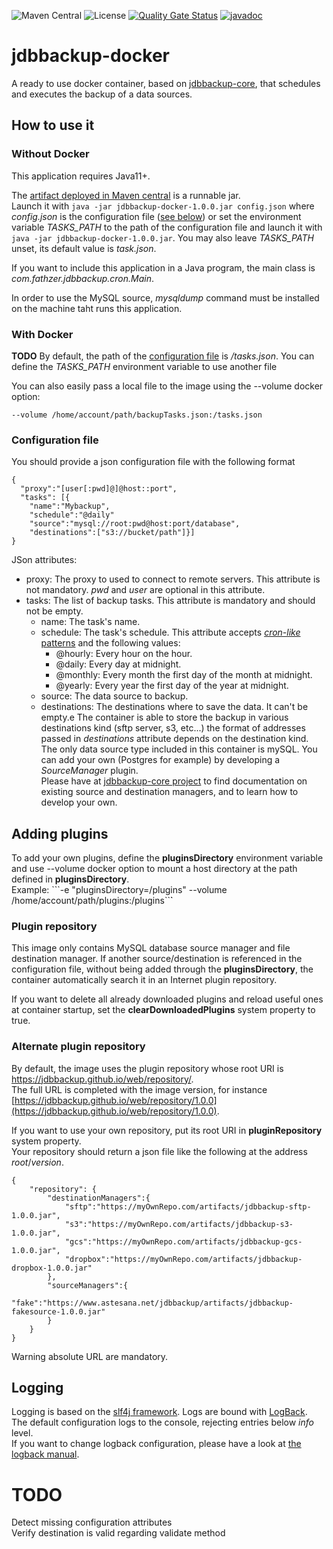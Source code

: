 ![Maven Central](https://img.shields.io/maven-central/v/com.fathzer/jdbbackup-docker)
![License](https://img.shields.io/badge/license-Apache%202.0-brightgreen.svg)
[![Quality Gate Status](https://sonarcloud.io/api/project_badges/measure?project=jdbbackup_jdbbackup-docker&metric=alert_status)](https://sonarcloud.io/summary/new_code?id=jdbbackup_jdbbackup-docker)
[![javadoc](https://javadoc.io/badge2/com.fathzer/jdbbackup-docker/javadoc.svg)](https://javadoc.io/doc/com.fathzer/jdbbackup-docker)

# jdbbackup-docker
A ready to use docker container, based on [jdbbackup-core](https://github.com/jdbbackup/jdbbackup-core), that schedules and executes the backup of a data sources.

## How to use it

### Without Docker
This application requires Java11+.

The [artifact deployed in Maven central](https://repo1.maven.org/maven2/com/fathzer/jdbbackup-docker/1.0.0/jdbbackup-docker-1.0.0.jar) is a runnable jar.  
Launch it with ```java -jar jdbbackup-docker-1.0.0.jar config.json``` where *config.json* is the configuration file ([see below](#configuration-file)) or set the environment variable *TASKS_PATH* to the path of the configuration file and launch it with ```java -jar jdbbackup-docker-1.0.0.jar```. You may also leave *TASKS_PATH* unset, its default value is *task.json*.

If you want to include this application in a Java program, the main class is *com.fathzer.jdbbackup.cron.Main*.

In order to use the MySQL source, *mysqldump* command must be installed on the machine taht runs this application.

### With Docker
**TODO**
By default, the path of the [configuration file](#configuration-file) is */tasks.json*. You can define the *TASKS_PATH* environment variable to use another file

You can also easily pass a local file to the image using the --volume docker option: 

```--volume /home/account/path/backupTasks.json:/tasks.json```

### Configuration file
You should provide a json configuration file with the following format

```
{
  "proxy":"[user[:pwd]@]@host::port",
  "tasks": [{
  	"name":"Mybackup",
  	"schedule":"@daily"
  	"source":"mysql://root:pwd@host:port/database",
  	"destinations":["s3://bucket/path"]}]
}
```

JSon attributes:  
- proxy: The proxy to used to connect to remote servers. This attribute is not mandatory. *pwd* and *user* are optional in this attribute.
- tasks: The list of backup tasks. This attribute is mandatory and should not be empty.
  - name: The task's name.
  - schedule: The task's schedule. This attribute accepts [*cron-like* patterns](https://www.sauronsoftware.it/projects/cron4j/manual.php#p02) and the following values:
    - @hourly: Every hour on the hour.
    - @daily: Every day at midnight.
    - @monthly: Every month the first day of the month at midnight.
    - @yearly: Every year the first day of the year at midnight.
  - source: The data source to backup.
  - destinations: The destinations where to save the data. It can't be empty.e
The container is able to store the backup in various destinations kind (sftp server, s3, etc...) the format of addresses passed in *destinations* attribute depends on the destination kind.  
The only data source type included in this container is mySQL. You can add your own (Postgres for example) by developing a *SourceManager* plugin.  
Please have at [jdbbackup-core project](https://github.com/jdbbackup/jdbbackup-core) to find documentation on existing source and destination managers, and to learn how to develop your own. 

## Adding plugins
To add your own plugins, define the **pluginsDirectory** environment variable and use --volume docker option to mount a host directory at the path defined in **pluginsDirectory**.  
Example: ```-e "pluginsDirectory=/plugins" --volume /home/account/path/plugins:/plugins``̀`

### Plugin repository
This image only contains MySQL database source manager and file destination manager. If another source/destination is referenced in the configuration file, without being added through the **pluginsDirectory**, the container automatically search it in an Internet plugin repository.  

If you want to delete all already downloaded plugins and reload useful ones at container startup, set the **clearDownloadedPlugins** system property to true.

### Alternate plugin repository
By default, the image uses the plugin repository whose root URI is https://jdbbackup.github.io/web/repository/.  
The full URL is completed with the image version, for instance [https://jdbbackup.github.io/web/repository/1.0.0](https://jdbbackup.github.io/web/repository/1.0.0).

If you want to use your own repository, put its root URI in **pluginRepository** system property.  
Your repository should return a json file like the following at the address *root*/*version*.

```
{
	"repository": {
		"destinationManagers":{
			"sftp":"https://myOwnRepo.com/artifacts/jdbbackup-sftp-1.0.0.jar",
			"s3":"https://myOwnRepo.com/artifacts/jdbbackup-s3-1.0.0.jar",
			"gcs":"https://myOwnRepo.com/artifacts/jdbbackup-gcs-1.0.0.jar",
			"dropbox":"https://myOwnRepo.com/artifacts/jdbbackup-dropbox-1.0.0.jar"
		},
		"sourceManagers":{
			"fake":"https://www.astesana.net/jdbbackup/artifacts/jdbbackup-fakesource-1.0.0.jar"
		}
	}
}
```
Warning absolute URL are mandatory.

## Logging
Logging is based on the [slf4j framework](https://www.slf4j.org/). Logs are bound with [LogBack](https://logback.qos.ch/manual/).  
The default configuration logs to the console, rejecting entries below *info* level.  
If you want to change logback configuration, please have a look at [the logback manual](https://logback.qos.ch/manual/configuration.html).

# TODO
Detect missing configuration attributes  
Verify destination is valid regarding validate method